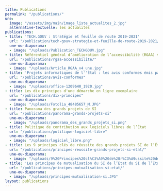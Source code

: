 ```yaml
---
title: Publications
permalink: "/publications/"
une:
  image: "/assets/img/main/image_liste_actualites_2.jpg"
  alternative-textuelle: les actualites
publications:
- title: 'TECH.GOUV : Stratégie et feuille de route 2019-2021'
  url: "/publication/tech-gouv-strategie-et-feuille-de-route-2019-2021/"
  une-ou-diaporama:
  - image: "/uploads/Publication_TECHGOUV.jpg"
- title: Référentiel général d’amélioration de l’accessibilité (RGAA) version 4
  url: "/publications/rgaa-accessibilite/"
  une-ou-diaporama:
  - image: "/uploads/Article_RGAA_v4_une.jpg"
- title: 'Projets informatiques de l''État : les avis conformes émis par la DINSIC'
  url: "/publications/avis-conformes"
  une-ou-diaporama:
  - image: "/uploads/office-1209640_1920.jpg"
- title: Les dix principes d'une démarche en ligne exemplaire
  url: "/publications/dix-principes"
  une-ou-diaporama:
  - image: "/uploads/Fotolia_48485657_M.JPG"
- title: Panorama des grands projets de SI
  url: "/publications/panorama-grands-projets-si"
  une-ou-diaporama:
  - image: "/uploads/panorama_des_grands_projets_si.png"
- title: Politique de contribution aux logiciels libres de l’État
  url: "/publications/politique-logiciel-libre"
  une-ou-diaporama:
  - image: "/uploads/logiciel_libre.png"
- title: Les 9 principes clés de réussite des grands projets SI de l’État
  url: "/publications/principes-reussite-grands-projets-si-etat/"
  une-ou-diaporama:
  - image: "/uploads/9%20Principes%20cl%C3%A9%20de%20r%C3%A9ussite%20des%20grands%20projets%20SI.JPG"
- title: 'Les principes de mutualisation du SI de l’Etat du SI de l’Etat '
  url: "/publications/principes-mutualisation-si-etat/"
  une-ou-diaporama:
  - image: "/uploads/principes-mutualisation-si.JPG"
layout: publications
---
```


<!-- - title: Accompagnement à la circulation des données -->
<!--   url: "/publications/accompagnement-circulation-donnees" -->
<!--   une-ou-diaporama: -->
<!--   - image: "/uploads/null-und-eins-001.jpg" -->


